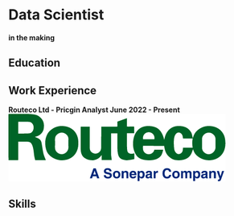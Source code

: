 # Data Scientist

#### in the making

## Education

## Work Experience

**Routeco Ltd - Pricgin Analyst June 2022 - Present**
![Routeco](assets/routeco_logo.png)

## Skills

